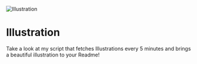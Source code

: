 ![Illustration](https://i.redd.it/vl99gs1q0iqb1.png?width=100&height=100)

# Illustration
Take a look at my script that fetches Illustrations every 5 minutes and brings a beautiful illustration to your Readme!